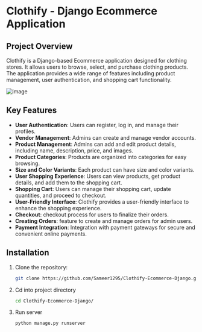 # Clothify - Django Ecommerce Application

## Project Overview

Clothify is a Django-based Ecommerce application designed for clothing stores. It allows users to browse, select, and purchase clothing products. The application provides a wide range of features including product management, user authentication, and shopping cart functionality.

![image](https://github.com/Sameer1295/Clothify-Ecommerce-Django/assets/29782669/e2529c41-dfc8-4e33-8c50-6a2a7eb74736)


## Key Features

- **User Authentication**: Users can register, log in, and manage their profiles.
- **Vendor Management**: Admins can create and manage vendor accounts.
- **Product Management**: Admins can add and edit product details, including name, description, price, and images.
- **Product Categories**: Products are organized into categories for easy browsing.
- **Size and Color Variants**: Each product can have size and color variants.
- **User Shopping Experience**: Users can view products, get product details, and add them to the shopping cart.
- **Shopping Cart**: Users can manage their shopping cart, update quantities, and proceed to checkout.
- **User-Friendly Interface**: Clothify provides a user-friendly interface to enhance the shopping experience.
- **Checkout**: checkout process for users to finalize their orders.
- **Creating Orders**: feature to create and manage orders for admin users.
- **Payment Integration**: Integration with payment gateways for secure and convenient online payments.

## Installation

1. Clone the repository:
   ```bash
   git clone https://github.com/Sameer1295/Clothify-Ecommerce-Django.git)https://github.com/Sameer1295/Clothify-Ecommerce-Django.git

2. Cd into project directory
   ```bash
   cd Clothify-Ecommerce-Django/

3. Run server
   ```bash
   python manage.py runserver
